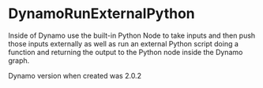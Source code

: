 # DynamoRunExternalPython
Inside of Dynamo use the built-in Python Node to take inputs and then push those inputs externally as well as run an external Python script doing a function and returning the output to the Python node inside the Dynamo graph. 

Dynamo version when created was 2.0.2
